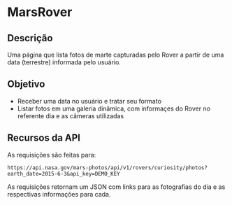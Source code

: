 # MarsRover
## Descrição
Uma página que lista fotos de marte capturadas pelo Rover a partir de uma data (terrestre) informada pelo usuário.
## Objetivo

  * Receber uma data no usuário e tratar seu formato
  * Listar fotos em uma galeria dinâmica, com informaçes do Rover no referente dia e as câmeras utilizadas 
  
## Recursos da API 
As requisições são feitas para:

`https://api.nasa.gov/mars-photos/api/v1/rovers/curiosity/photos?earth_date=2015-6-3&api_key=DEMO_KEY` 

 As requisições retornam um JSON com links para as fotografias do dia e as respectivas informações para cada.
